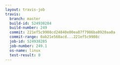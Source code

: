 ```yaml
---
layout: travis-job
travis:
  branch: master
  build-id: 524938284
  build-number: 249
  commit: 221ef5c9908cd24840e00ea87f7986ba8920aa0a
  commit-range: 0ab21e568acd...221ef5c9908c
  job-id: 524938285
  job-number: 249.1
  os-name: linux
  test-result: 0
---
```


